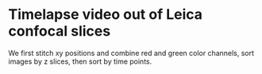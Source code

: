 # Timelapse video out of Leica confocal slices

We first stitch xy positions and combine red and green color channels, sort images by z slices, then sort by time points.

